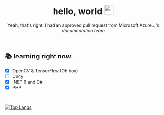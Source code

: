 <h1 align='center'>hello, world <img src="https://raw.githubusercontent.com/MartinHeinz/MartinHeinz/master/wave.gif" width="30"></h1>

<!-- I should start using gifs more often... -->
<p align='center'>Yeah, that's right. I had an approved pull request from Microsoft Azure...<em>'s documentation team</em></p>

<br>

<h2 align='justify'>📚 learning right now... </h2>

- [x] OpenCV & TensorFlow (Oh boy)
- [ ] Unity
- [x] .NET 6 and C#
- [x] PHP

<br>

[![Top Langs](https://github-readme-stats.vercel.app/api/top-langs/?username=enricosebastian&layout=compact&theme=transparent)](https://github.com/anuraghazra/github-readme-stats)
